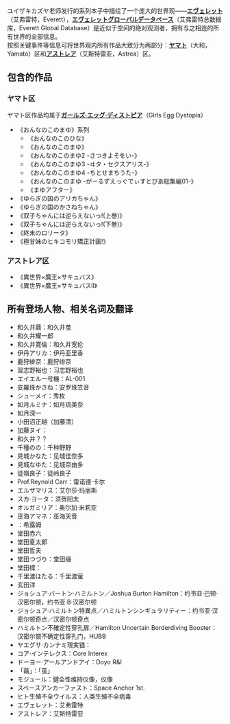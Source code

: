 ユイザキカズヤ老师发行的系列本子中描绘了一个庞大的世界观——<ins>**エヴェレット**</ins>（艾弗雷特，Everett），<ins>**エヴェレットグローバルデータベース**</ins>（艾弗雷特总数据库，Everett Global Database）是近似于空间的绝对观测者，拥有与之相连的所有世界的全部信息。  
按照关键事件等信息可将世界观内所有作品大致分为两部分：<ins>**ヤマト**</ins>（大和，Yamato）区和<ins>**アストレア**</ins>（艾斯特雷亚，Astrea）区。

## 包含的作品
### ヤマト区
ヤマト区作品均属于<ins>**ガールズ·エッグ·ディストピア**</ins>（Girls Egg Dystopia）
* 《おんなのこのまゆ》系列
    * 《おんなのこのひな》
    * 《おんなのこのまゆ》
    * 《おんなのこのまゆ2 -さつきよそをい-》
    * 《おんなのこのまゆ3 -ヰタ・セクスアリス-》
    * 《おんなのこのまゆ4 -ちとせまちうた-》
    * 《おんなのこのまゆ -がーるずえっぐでぃすとぴあ総集編01-》
    * 《まゆアフター》
* 《ゆらぎの国のアリカちゃん》
* 《ゆらぎの国のかさねちゃん》
* 《双子ちゃんには逆らえないっ!(上巻)》
* 《双子ちゃんには逆らえないっ!(下巻)》
* 《終末のロリータ》
* 《極甘妹のヒキコモリ矯正計画!》
### アストレア区
* 《異世界×魔王×サキュバス》
* 《異世界×魔王×サキュバスⅡ》

## 所有登场人物、相关名词及翻译
* 和久井繭：和久井茧
* 和久井耀一郎
* 和久井寛倫：和久井宽伦
* 伊丹アリカ：伊丹亚里香
* 鹿狩緋奈：鹿狩绯奈
* 習志野裕也：习志野裕也
* エイエル一号機：AL-001
* 安羅珠かさね：安罗珠笠音
* シューメイ：秀枚
* 如月ルミナ：如月琉美奈
* 如月深一
* 小田沼正越（加藤清）
* 加藤ヌイ：
* 和久井？？
* 千種のの：千种野野
* 見城かなた：见城佳奈多
* 見城なゆた：见城奈由多
* 徒嶺良子：徒岭良子
* Prof.Reynold Carr：雷诺德·卡尔
* エルザマリス：艾尔莎·玛丽斯
* スカ·ヨータ：须贺阳太
* オルガミリア：奥尔加·米莉亚
* 巫海アマネ：巫海天音
* ：希露姆
* 堂田赤六
* 堂田夏太郎
* 堂田哲夫
* 堂田つづり：堂田缀
* 堂田楪：
* 千里渡ほたる：千里渡萤
* 玄田洋
* ジョシュア·バートン·ハミルトン／Joshua Burton Hamilton：约书亚·巴顿·汉密尔顿，约书亚·B·汉密尔顿
* ジョシュア·ハミルトン特異点／ハミルトンシンギュラリティー：约书亚·汉密尔顿奇点／汉密尔顿奇点
* ハミルトン不確定性穿孔扉／Hamilton Uncertain Borderdiving Booster：汉密尔顿不确定性穿孔门，HUBB
* ヤエグサ·カンナミ現実锚：
* コア·インテレクス：Core Interex
* ドーヨー·アールアンドアイ：Doyo R&I
* 「繭」：「茧」
* モジュール：健全性维持仪像，仪像
* スペースアンカーファスト：Space Anchor 1st.
* ヒト生殖不全ウイルス：人类生殖不全病毒
* エヴェレット：艾弗雷特
* アストレア：艾斯特雷亚